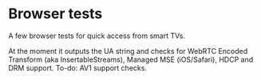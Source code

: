 # Browser tests
A few browser tests for quick access from smart TVs.

At the moment it outputs the UA string and checks for WebRTC Encoded Transform (aka InsertableStreams), Managed MSE (iOS/Safari), HDCP and DRM support. To-do: AV1 support checks.
